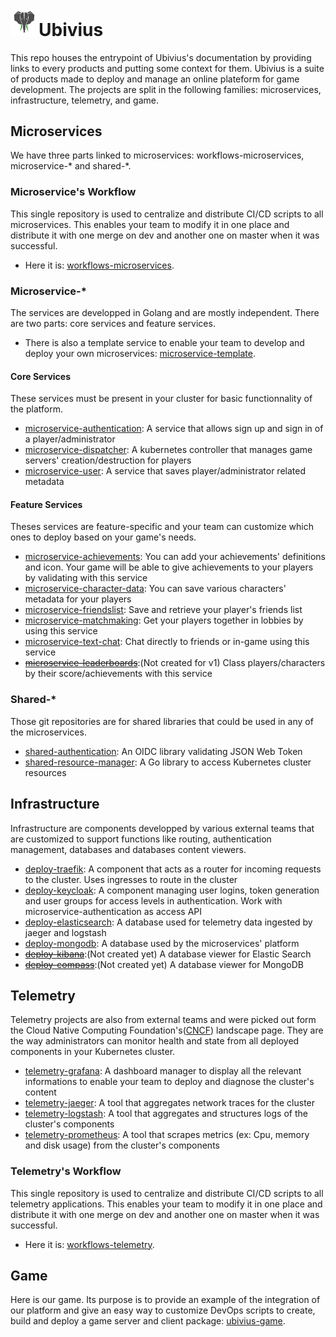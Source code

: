 # <img src="https://github.com/Ubivius/ubivius/blob/master/assets/ubivius_elephant.png" alt="Ubivius Icon" width="45" height="">Ubivius
This repo houses the entrypoint of Ubivius's documentation by providing links to every products and putting some context for them. Ubivius is a suite of products made to deploy and manage an online plateform for game development. The projects are split in the following families: microservices, infrastructure, telemetry, and game.
## Microservices
We have three parts linked to microservices: workflows-microservices, microservice-\* and shared-\*.
### Microservice's Workflow
This single repository is used to centralize and distribute CI/CD scripts to all microservices. This enables your team to modify it in one place and distribute it with one merge on dev and another one on master when it was successful.
- Here it is: [workflows-microservices](https://github.com/Ubivius/workflows-microservices).
### Microservice-\*
The services are developped in Golang and are mostly independent. There are two parts: core services and feature services. 
- There is also a template service to enable your team to develop and deploy your own microservices: [microservice-template](https://github.com/Ubivius/microservice-template).
#### Core Services
These services must be present in your cluster for basic functionnality of the platform.
- [microservice-authentication](https://github.com/Ubivius/microservice-authentication): A service that allows sign up and sign in of a player/administrator
- [microservice-dispatcher](https://github.com/Ubivius/microservice-dispatcher): A kubernetes controller that manages game servers' creation/destruction for players
- [microservice-user](https://github.com/Ubivius/microservice-user): A service that saves player/administrator related metadata
#### Feature Services
Theses services are feature-specific and your team can customize which ones to deploy based on your game's needs.
- [microservice-achievements](https://github.com/Ubivius/microservice-achievements): You can add your achievements' definitions and icon. Your game will be able to give achievements to your players by validating with this service
- [microservice-character-data](https://github.com/Ubivius/microservice-character-data): You can save various characters' metadata for your players
- [microservice-friendslist](https://github.com/Ubivius/microservice-friendslist): Save and retrieve your player's friends list 
- [microservice-matchmaking](https://github.com/Ubivius/microservice-matchmaking): Get your players together in lobbies by using this service
- [microservice-text-chat](https://github.com/Ubivius/microservice-text-chat): Chat directly to friends or in-game using this service
- [~~microservice-leaderboards~~](https://github.com/Ubivius/ubivius#feature-services):(Not created for v1) Class players/characters by their score/achievements with this service
### Shared-\*
Those git repositories are for shared libraries that could be used in any of the microservices. 
- [shared-authentication](https://github.com/Ubivius/shared-authentication): An OIDC library validating JSON Web Token
- [shared-resource-manager](https://github.com/Ubivius/shared-resource-manager): A Go library to access Kubernetes cluster resources
## Infrastructure
Infrastructure are components developped by various external teams that are customized to support functions like routing, authentication management, databases and databases content viewers.
- [deploy-traefik](https://github.com/Ubivius/deploy-traefik): A component that acts as a router for incoming requests to the cluster. Uses ingresses to route in the cluster
- [deploy-keycloak](https://github.com/Ubivius/deploy-keycloak): A component managing user logins, token generation and user groups for access levels in authentication. Work with microservice-authentication as access API
- [deploy-elasticsearch](https://github.com/Ubivius/deploy-elasticsearch): A database used for telemetry data ingested by jaeger and logstash
- [deploy-mongodb](https://github.com/Ubivius/deploy-mongodb): A database used by the microservices' platform
- [~~deploy-kibana~~](https://github.com/Ubivius/ubivius#infrastructure):(Not created yet) A database viewer for Elastic Search
- [~~deploy-compass~~](https://github.com/Ubivius/ubivius#infrastructure):(Not created yet) A database viewer for MongoDB
## Telemetry
Telemetry projects are also from external teams and were picked out form the Cloud Native Computing Foundation's([CNCF](https://landscape.cncf.io)) landscape page. They are the way administrators can monitor health and state from all deployed components in your Kubernetes cluster.
- [telemetry-grafana](https://github.com/Ubivius/telemetry-grafana): A dashboard manager to display all the relevant informations to enable your team to deploy and diagnose the cluster's content
- [telemetry-jaeger](https://github.com/Ubivius/telemetry-jaeger): A tool that aggregates network traces for the cluster
- [telemetry-logstash](https://github.com/Ubivius/telemetry-logstash): A tool that aggregates and structures logs of the cluster's components
- [telemetry-prometheus](https://github.com/Ubivius/telemetry-prometheus): A tool that scrapes metrics (ex: Cpu, memory and disk usage) from the cluster's components
### Telemetry's Workflow
This single repository is used to centralize and distribute CI/CD scripts to all telemetry applications. This enables your team to modify it in one place and distribute it with one merge on dev and another one on master when it was successful.
- Here it is: [workflows-telemetry](https://github.com/Ubivius/workflows-telemetry).
## Game
Here is our game. Its purpose is to provide an example of the integration of our platform and give an easy way to customize DevOps scripts to create, build and deploy a game server and client package: [ubivius-game](https://github.com/Ubivius/ubivius-game).
